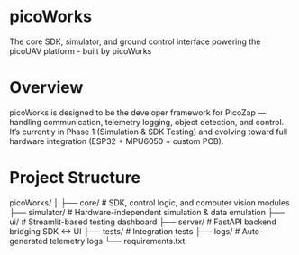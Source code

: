 # picoWorks
The core SDK, simulator, and ground control interface powering the picoUAV platform - built by picoWorks

# Overview
picoWorks is designed to be the developer framework for PicoZap — handling communication, telemetry logging, object detection, and control.
It’s currently in Phase 1 (Simulation & SDK Testing) and evolving toward full hardware integration (ESP32 + MPU6050 + custom PCB).

# Project Structure
picoWorks/
│
├── core/          # SDK, control logic, and computer vision modules
├── simulator/     # Hardware-independent simulation & data emulation
├── ui/            # Streamlit-based testing dashboard
├── server/        # FastAPI backend bridging SDK <-> UI
├── tests/         # Integration tests
├── logs/          # Auto-generated telemetry logs
└── requirements.txt
